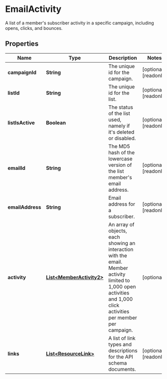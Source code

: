 

# EmailActivity

A list of a member's subscriber activity in a specific campaign, including opens, clicks, and bounces.

## Properties

| Name | Type | Description | Notes |
|------------ | ------------- | ------------- | -------------|
|**campaignId** | **String** | The unique id for the campaign. |  [optional] [readonly] |
|**listId** | **String** | The unique id for the list. |  [optional] [readonly] |
|**listIsActive** | **Boolean** | The status of the list used, namely if it&#39;s deleted or disabled. |  [optional] [readonly] |
|**emailId** | **String** | The MD5 hash of the lowercase version of the list member&#39;s email address. |  [optional] [readonly] |
|**emailAddress** | **String** | Email address for a subscriber. |  [optional] [readonly] |
|**activity** | [**List&lt;MemberActivity2&gt;**](MemberActivity2.md) | An array of objects, each showing an interaction with the email. Member activity limited to 1,000 open activities and 1,000 click activities per member per campaign. |  [optional] |
|**links** | [**List&lt;ResourceLink&gt;**](ResourceLink.md) | A list of link types and descriptions for the API schema documents. |  [optional] [readonly] |



